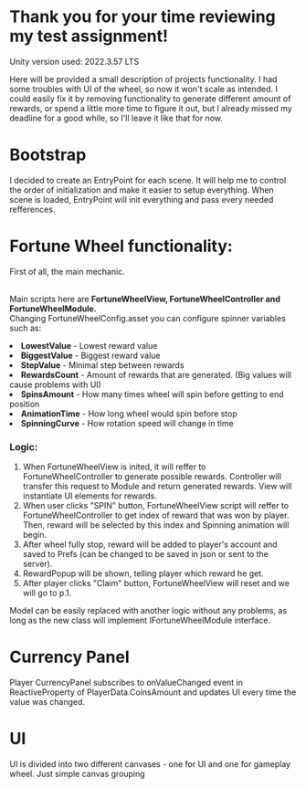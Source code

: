 # Thank you for your time reviewing my test assignment!
Unity version used: 2022.3.57 LTS

Here will be provided a small description of projects functionality. 
I had some troubles with UI of the wheel, so now it won't scale as intended. 
I could easily fix it by removing functionality to generate different amount of rewards, 
or spend a little more time to figure it out, but I already missed my deadline for a good while, 
so I'll leave it like that for now.

# Bootstrap
I decided to create an EntryPoint for each scene. It will help me to control the order of 
initialization and make it easier to setup everything. When scene is loaded, 
EntryPoint will init everything and pass every needed refferences. 

# Fortune Wheel functionality:
First of all, the main mechanic. 

<br>Main scripts here are <b>FortuneWheelView, FortuneWheelController and FortuneWheelModule.</b>
<br>Changing FortuneWheelConfig.asset you can configure spinner variables such as:
<li><b>LowestValue</b> - Lowest reward value
<li><b>BiggestValue</b> - Biggest reward value
<li><b>StepValue</b> - Minimal step between rewards
<li><b>RewardsCount</b> - Amount of rewards that are generated. (Big values will cause problems with UI)
<li><b>SpinsAmount</b> - How many times wheel will spin before getting to end position
<li><b>AnimationTime</b> - How long wheel would spin before stop
<li><b>SpinningCurve</b> - How rotation speed will change in time

<h3><b>Logic:</b></h2>

1. When FortuneWheelView is inited, it will reffer to FortuneWheelController to generate possible rewards. Controller will transfer this request to Module and return generated rewards. View will instantiate UI elements for rewards.
2. When user clicks "SPIN" button, FortuneWheelView script will reffer to FortuneWheelController to get index of reward that was won by player. Then, reward will be selected by this index and Spinning animation will begin.
3. After wheel fully stop, reward will be added to player's account and saved to Prefs (can be changed to be saved in json or sent to the server).
4. RewardPopup will be shown, telling player which reward he get.
5. After player clicks "Claim" button, FortuneWheelView will reset and we will go to p.1.

<p> Model can be easily replaced with another logic without any problems, 
as long as the new class will implement IFortuneWheelModule interface.

# Currency Panel
Player CurrencyPanel subscribes to onValueChanged event in ReactiveProperty of PlayerData.CoinsAmount
and updates UI every time the value was changed.

# UI
UI is divided into two different canvases - one for UI and one for gameplay wheel. 
Just simple canvas grouping